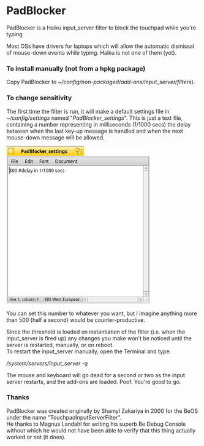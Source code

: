 # PadBlocker
PadBlocker is a Haiku input_server filter to block the touchpad while you're typing.

Most OSs have drivers for laptops which will allow the automatic dismissal of mouse-down events while typing. Haiku is not one of them (yet).

### To install manually (not from a hpkg package)
Copy PadBlocker to _~/config/non-packaged/add-ons/input_server/filters_).

### To change sensitivity
The first time the filter is run, it will make a default settings file in _~/config/settings_ named "_PadBlocker_settings_". This is just a text file, containing a number representing in milliseconds (1/1000 secs) the delay between when the last key-up message is handled and when the next mouse-down message will be allowed. 

![PadBlocker screenshot](Screenshot.png "PadBlocker settings")
 
You can set this number to whatever you want, but I imagine anything more than 500 (half a second) would be counter-productive.

Since the threshold is loaded on instantiation of the filter (i.e. when the input_server is fired up) any changes you make won't be noticed until the server is restarted, manually, or on reboot.   
To restart the input_server manually, open the Terminal and type:

_/system/servers/input_server -q_

The mouse and keyboard will go dead for a second or two as the input server restarts, and the add-ons are loaded. Poof. You're good to go.

### Thanks
PadBlocker was created originally by Shamyl Zakariya in 2000 for the BeOS under the name "TouchpadInputServerFilter".   
He thanks to Magnus Landahl for writing his superb Be Debug Console without which he would not have been able to verify that this thing actually worked or not (it does).
